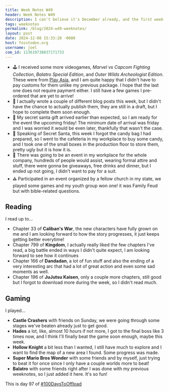 ```yaml
---
title: Week Notes W49
header: Week Notes W49
description: I can't believe it's December already, and the first week was relatively eventful.
tags: weeknotes
permalink: /blog/2024-w49-weeknotes/
layout: post
date: 2024-12-08 15:33:28 -0600
host: fosstodon.org
username: joel
com_id: 113619738837171733
---
```


- 🕹 I received some more videogames, _Marvel vs Capcom Fighting Collection_, _Balatro Special Edition_, and _Outer Wilds Archeologist Edition_. These were from [Play Asia](https://play-asia.com), and I am quite happy that I didn't have to pay customs for them unlike my previous package. I hope that the last one does not require payment either. I still have a few games I pre-ordered that are yet to arrive!
- 📃 I actually wrote a couple of different blog posts this week, but I didn't have the chance to actually publish them, they are still in a draft, but I hope to complete them soon enough.
- 🎁 My secret santa gift arrived earlier than expected, so I am ready for the event the upcoming friday! The minimum date of arrival was friday and I was worried it would be even later, thankfully that wasn't the case.
- 🍬 Speaking of Secret Santa, this week I forgot the candy bag I had prepared, so I went to the cafeteria in my workplace to buy some candy, and I took one of the small boxes in the production floor to store them, pretty ugly but it is how it is.
- 🪩 There was going to be an event in my workplace for the whole company, hundreds of people would assist, wearing formal attire and stuff, there were gonna be giveaways, free drinks and dinner, but I ended up not going, I didn't want to pay for a suit.
- ⛪ Participated in an event organized by a fellow church in my state, we played some games and my youth group won one! it was Family Feud but with bible-related questions.

## Reading
I read up to...
- Chapter 33 of __Caliban's War__, the new characters have fully grown on me and I am looking forward to how the story progresses, it just keeps getting better everytime!
- Chapter 799 of __Kingdom__, I actually really liked the few chapters I've read, a big battle ended in ways I didn't quite expect, I am looking forward to see how it continues
- Chapter 166 of __Dandadan__, a lot of fun stuff and also the ending of a very interesting arc that had a lot of great action and even some sad moments as well.
- Chapter 196 of __JuJutsu Kaisen__, only a couple more chapters, still good but I forgot to download more during the week, so I didn't read much.

## Gaming
I played...
- __Castle Crashers__ with friends on Sunday, we were going through some stages we've beaten already just to get good.
- __Hades__ a lot, like, almost 10 hours if not more, I got to the final boss like 3 times now, and I think I'll finally beat the game soon enough, maybe this week.
- __Hollow Knight__ a bit less than I wanted, I still have much to explore and I want to find the map of a new area I found. Some progress was made.
- __Super Mario Bros Wonder__ with some friends and by myself, just trying to beat it for once since I only have a couple worlds more to beat!
- __Balatro__ with some friends right after I was done with my previous weeknotes, so I just added it here. It's so fun!

This is day 97 of [#100DaysToOffload](https://100daystooffload.com)
